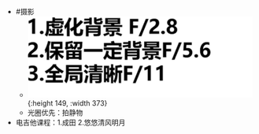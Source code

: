 - #摄影
	- ![image.png](../assets/image_1727065891146_0.png){:height 149, :width 373}
	- 光圈优先：拍静物
- 电吉他课程：1.成田 2.悠悠清风明月
